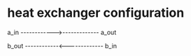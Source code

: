 # heat exchanger configuration

a_in  ------------>------------- a_out

b_out ------------<------------- b_in

